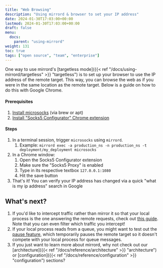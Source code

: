 ```yaml
---
title: "Web Browsing"
description: "Using mirrord & browser to set your IP address"
date: 2024-01-30T17:03:00+00:00
lastmod: 2024-01-30T17:03:00+00:00
draft: false
menu:
  docs:
    parent: "using-mirrord"
weight: 131
toc: true
tags: ["open source", "team", "enterprise"]
---
```


One way to use mirrord's [targetless mode]({{< ref "/docs/using-mirrord/targetless" >}} "targetless") is to set up your browser to use the IP address of the remote target. This way, you can browse the web as if you were in the same location as the remote target. Below is a guide on how to do this with Google Chrome.

#### Prerequisites

1. [Install microsocks](https://github.com/rofl0r/microsocks) (via brew or apt)
2. [Install "Socks5 Configurator" Chrome extension](https://chromewebstore.google.com/detail/socks5-configurator/hnpgnjkeaobghpjjhaiemlahikgmnghb) 


#### Steps

1. In a terminal session, trigger `microsocks` using `mirrord`.
   1. Example: `mirrord exec -a production_ns -n production_ns -t deployment/my_deployment microsocks`
2. In a Chrome window:
   1. Open the Socks5 Configurator extension
   2. Make sure the "Socks5 Proxy" is enabled
   3. Type in its respective textbox `127.0.0.1:1080`
   4. Hit the save button
3. That's it! You can verify your IP address has changed via a quick "what is my ip address" search in Google 
  
## What's next?
1. If you'd like to intercept traffic rather than mirror it so that your local process is the one answering the remote requests, check out [this guide](/docs/using-mirrord/steal/). Note that you can even filter which traffic you intercept!
2. If your local process reads from a queue, you might want to test out the [pause feature](/docs/using-mirrord/pause/), which temporarily pauses the remote target so it doesn't compete with your local process for queue messages.
3. If you just want to learn more about mirrord, why not check out our [architecture]({{< ref "/docs/reference/architecture" >}} "architecture") or [configuration]({{< ref "/docs/reference/configuration" >}} "configuration") sections?
